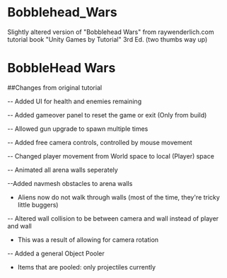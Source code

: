 # Bobblehead_Wars
Slightly altered version of "Bobblehead Wars" from raywenderlich.com tutorial book 
"Unity Games by Tutorial" 3rd Ed. (two thumbs way up)

# BobbleHead Wars

##Changes from original tutorial

-- Added UI for health and enemies remaining

-- Added gameover panel to reset the game or exit (Only from build)

-- Allowed gun upgrade to spawn multiple times

-- Added free camera controls, controlled by mouse movement

-- Changed player movement from World space to local (Player) space

-- Animated all arena walls seperately

--Added navmesh obstacles to arena walls
 - Aliens now do not walk through walls (most of the time, they're tricky little buggers)
 
-- Altered wall collision to be between camera and wall instead of player and wall 
 - This was a result of allowing for camera rotation

-- Added a general Object Pooler
 - Items that are pooled: only projectiles currently
